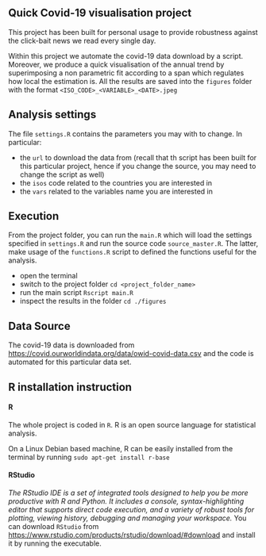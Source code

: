 ## Quick Covid-19 visualisation project

This project has been built for personal usage to provide robustness against the click-bait news we read every single day.

Within this project we automate the covid-19 data download by a script. Moreover, we produce a quick visualisation of the annual trend by superimposing a non parametric fit according to a span which regulates how local the estimation is. All the results are saved into the `figures` folder with the format `<ISO_CODE>_<VARIABLE>_<DATE>.jpeg`

## Analysis settings
The file `settings.R` contains the parameters you may with to change. In particular:
- the `url` to download the data from (recall that th  script has been built for this particular project, hence if you change the source, you may need to change the script as well)
- the `isos` code related to the countries you are interested in
- the `vars` related to the variables name you are interested in

## Execution

From the project folder, you can run the `main.R` which will load the settings specified in `settings.R` and run the source code `source_master.R`. The latter, make usage of the `functions.R` script to defined the functions useful for the analysis.

- open the terminal
- switch to the project folder `cd <project_folder_name>` 
- run the main script `Rscript main.R`
- inspect the results in the folder `cd ./figures`



## Data Source
The covid-19 data is downloaded from <https://covid.ourworldindata.org/data/owid-covid-data.csv> and the code is automated for this particular data set.



## R installation instruction

#### R
The whole project is coded in `R`. R is an open source language for statistical analysis.

On a Linux Debian based machine, R can be easily installed from the terminal by running
`sudo apt-get install r-base`

#### RStudio
*The RStudio IDE is a set of integrated tools designed to help you be more productive with R and Python. It includes a console, syntax-highlighting editor that supports direct code execution, and a variety of robust tools for plotting, viewing history, debugging and managing your workspace.*
You can download `RStudio` from <https://www.rstudio.com/products/rstudio/download/#download> and install it by running the executable.

